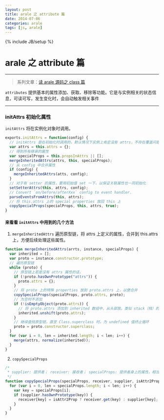 ```yaml
---
layout: post
title: arale 之 attribute 篇
date: 2014-07-06
categories: arale
tags: [js, arale]
---
```

{% include JB/setup %}

# arale 之 attribute 篇
---

> 系列文章：[读 arale 源码之 class 篇](http://www.honger05.com/arale/2015-08-31-arale-class/)

`attributes` 提供基本的属性添加、获取、移除等功能。它是与实例相关的状态信息，可读可写，发生变化时，会自动触发相关事件

---
### initAttrs 初始化属性

`initAttrs` 将在实例化对象时调用。

````js
exports.initAttrs = function(config) {
  // initAttrs 是在初始化时调用的，默认情况下实例上肯定没有 attrs，不存在覆盖问题
  var attrs = this.attrs = {};
  // 得到所有继承的属性
  var specialProps = this.propsInAttrs || [];
  mergeInheritedAttrs(attrs, this, specialProps);
  // 从 config 中合并属性
  if (config) {
    mergeInheritedAttrs(atts, config);
  }
  // 对于有 setter 的属性，要用初始值 set 一下，以保证关联属性也一同初始化
  setSetterAttrs(this, attrs, config);
  // Convert `on/before/afterXxx` config to event handler.
  parseEventsFromAttrs(this, attrs);
  // 将 this.attrs 上的 special properties 放回 this 上
  copySpecialProps(specialProps, this, attrs, true);
}
````

<!--break-->

#### 来看看 `initAttrs` 中用到的几个方法

1. `mergeInheritedAttrs` 遍历原型链，将 attrs 上定义的属性，合并到 this.attrs 上，方便后续处理这些属性。

````js
function mergeInheritedAttrs(arrts, instance, specialProps) {
  var inherited = [];
  var proto = instance.constructor.prototype;
  // 遍历原型链
  while (proto) {
    // 原型链上若是没有 attrs 属性的话，
    if (!proto.hasOwnPrototype("attrs")) {
      proto.attrs = {};
    }
    // 将 proto 上的特殊 properties 放到 proto.attrs 上，以便合并
    copySpecialProps(specialProps, proto.attrs, proto);
    // 为空时不添加
    if (!isEmptyObject(proto.attrs)) {
      // 将 proto.attrs 添加到 inherited 数组中，从头部放。类似 stack（栈）的结构，后进先出
      inherited.unshift(proto.attrs);
    }
    // 继续查找原型链，直至 Class.superclass 时，为 undefined 值终止循环
    proto = proto.constructor.superclass;
  }
  for (var i = 0, len = inherited.length; i < len; i++) {
    merge(attrs, normalize(inherited));
  }
}
````

2. `copySpecialProps`

````js
/*
 * supplier: 提供者； receiver: 接收者； specialProps: 提供者身上的属性，相当于白名单
 */
function copySpecialProps(specialProps, receiver, supplier, isAttr2Prop) {
  for (var i = 0, len = specialProps.length; i < len; i++) {
    var key = specialProps[i];
    if (supplier.hasOwnPrototype(key)) {
      receiver[key] = isAttr2Prop ? receiver.get(key) : supplier[key];
    }
  }
}
````

